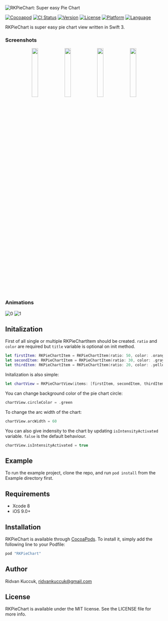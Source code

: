 ![RKPieChart: Super easy Pie Chart](https://github.com/ridvank/RKPieChart/blob/development/Screenshots/Screen%20Shot%202017-09-02%20at%2020.04.28.png)

[![Cocoapod](http://img.shields.io/cocoapods/v/RKPieChart.svg?style=flat)](http://cocoadocs.org/docsets/RKPieChart/)
[![CI Status](http://img.shields.io/travis/ridvank/RKPieChart.svg?style=flat)](https://travis-ci.org/ridvank/RKPieChart)
[![Version](https://img.shields.io/cocoapods/v/RKPieChart.svg?style=flat)](http://cocoapods.org/pods/RKPieChart)
[![License](https://img.shields.io/badge/license-MIT-blue.svg?style=flat)](https://raw.githubusercontent.com/ridvank/RKPieChart/master/LICENSE)
[![Platform](http://img.shields.io/badge/platform-ios-lightgrey.svg?style=flat)](https://developer.apple.com/resources/)
[![Language](https://img.shields.io/badge/swift-3.1-orange.svg)](https://developer.apple.com/swift)

RKPieChart is super easy pie chart view written in Swift 3.

### Screenshots

<p align="center" imgContainer = "left">
<img src ="https://github.com/ridvank/RKPieChart/blob/development/Screenshots/chartView1.png" width="20%" height="20%"/>
<img src ="https://github.com/ridvank/RKPieChart/blob/development/Screenshots/chartView4.png" width="20%" height="20%"/>
<img src ="https://github.com/ridvank/RKPieChart/blob/development/Screenshots/chartView2.png" width="20%" height="20%"/>
<img src ="https://github.com/ridvank/RKPieChart/blob/development/Screenshots/chartView5.png" width="20%" height="20%"/>
</p>

### Animations
![0](https://github.com/ridvank/RKPieChart/blob/development/Screenshots/firstVideo.gif)
![1](https://github.com/ridvank/RKPieChart/blob/development/Screenshots/multipleValue.gif)

## Initalization

First of all single or multiple RKPieChartItem should be created. ```ratio``` and ```color``` are required but ```title``` variable is optional on init method.
```swift
let firstItem: RKPieChartItem = RKPieChartItem(ratio: 50, color: .orange, title: "1️⃣th Item ")
let secondItem: RKPieChartItem = RKPieChartItem(ratio: 30, color: .gray, title: "2️⃣nd Item")
let thirdItem: RKPieChartItem = RKPieChartItem(ratio: 20, color: .yellow, title: "3️⃣th Item")
```
Initalization is also simple:
```swift
let chartView = RKPieChartView(items: [firstItem, secondItem, thirdItem], centerTitle: "I am title 🕶")
```
You can change background color of the pie chart circle:
```swift
chartView.circleColor = .green
```
To change the arc width of the chart:
```swift
chartView.arcWidth = 60
```
You can also give indensity to the chart by updating ```isIntensityActivated``` variable. ```false``` is the default behaviour.
```swift
chartView.isIntensityActivated = true
```

## Example

To run the example project, clone the repo, and run `pod install` from the Example directory first.

## Requirements

* Xcode 8
* iOS 9.0+

## Installation

RKPieChart is available through [CocoaPods](http://cocoapods.org). To install
it, simply add the following line to your Podfile:

```ruby
pod "RKPieChart"
```

## Author

Ridvan Kuccuk, ridvankuccuk@gmail.com

## License

RKPieChart is available under the MIT license. See the LICENSE file for more info.
